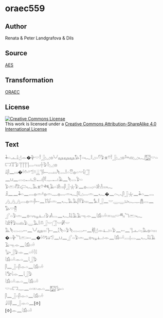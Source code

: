 # oraec559

## Author

Renata & Peter Landgrafova & Dils

## Source

[AES](https://github.com/simondschweitzer/aes)

## Transformation

[ORAEC](https://oraec.github.io/)

## License

<a rel="license" href="http://creativecommons.org/licenses/by-sa/4.0/"><img alt="Creative Commons License" style="border-width:0" src="https://i.creativecommons.org/l/by-sa/4.0/88x31.png" /></a><br />This work is licensed under a <a rel="license" href="http://creativecommons.org/licenses/by-sa/4.0/">Creative Commons Attribution-ShareAlike 4.0 International License</a>

## Text

𓇓𓏏𓊵𓏙𓊨𓁹�𓊿𓎟𓍋𓃀𓈋𓊖𓄋𓈐𓈐𓈐𓅃𓐩𓏏𓆑𓎛𓈎𓏏𓎸𓅱𓁷𓄣𓍋𓃀𓈋𓊖𓃢𓁶𓈋𓆑𓉡𓎟𓏏𓉐𓀠𓅱𓊹𓊹𓊹𓊹𓂋𓏏𓏥𓏶𓅱𓍋𓈋𓊖<br>
𓏙𓋴𓈖𓏥�𓏐𓏊𓃿𓅿𓍱𓋲𓊹𓌢𓍿𓂋𓏥𓌸𓂋𓎛𓏏𓎯𓐍𓏏𓎟𓄤𓃂<br>
𓈖𓂓𓈖𓂋𓊪𓂝𓄂𓂝𓋴𓍋𓊃𓂝𓄿𓈖𓌸𓂋𓅱𓏏<br>
𓅱𓂧𓀗𓅾𓆑𓅓𓁷𓄣𓆈𓄿𓏏𓀀𓏥𓋴𓃀𓇼𓅱𓈖𓐍𓂋𓊪𓏏𓀀𓁐𓏥𓆑<br>
𓏎𓈖𓈖𓇓𓏏𓈖𓂋𓐍𓏛𓍊𓐍𓏛𓊃𓐍𓂋𓏛𓆑𓋴𓇋𓈎𓂋𓏛𓈖𓆑�𓈖𓏏𓈅𓈅𓋴𓃀𓇼𓈖𓇓𓏏𓈖𓂋𓂻𓂻𓂻𓂋𓐍𓏛𓋴𓍿𓈖𓌙𓅮𓏛𓈖𓆑𓅓𓅓𓋴𓍋𓅱𓏥𓈖𓅘𓎛𓃀𓈖𓎟𓇾𓇾𓂓𓆑𓊃𓆣𓂋𓈖𓅃𓎟𓉥<br>
𓂾𓏏𓅱𓏛𓈖𓊖𓏏𓏤𓆌𓂞𓅱𓀻𓂋𓈖𓆑𓄤𓍑𓄿𓄿𓁸𓁹𓈖𓇋𓀁𓏏𓏐𓏒𓏥𓎟𓄪𓏤𓆓𓂧𓆑<br>
𓇋𓀀𓋹𓅱𓏥𓁶𓏤𓅱𓇾𓅓𓎛𓌨𓃀𓎟𓃂𓎟𓏞𓎟<br>
𓅓𓌸𓂋𓂋𓍿𓈖𓄋𓈐𓏥𓊹𓍿𓈖𓇜𓌸𓏏𓅱𓌸𓂋𓂋𓍿𓈖𓌞𓋴𓊨𓁹𓂞𓏏𓅱𓈖𓍿𓈖𓊹𓊵𓏏𓊪𓅓𓐍𓏏𓏥�𓏏𓊿𓆓𓂧𓍿𓈖�𓏐𓏊𓃒𓅿𓈖𓂓𓈖𓂾𓏏𓅱𓏛𓈖𓊖𓆌𓂞𓁹𓈖𓇋𓀁𓏏𓏐𓐙𓊤𓂋𓈖𓆑𓄤𓍑𓄿𓄿𓁸𓁹𓈖𓇋𓀁𓏏𓏐<br>
𓅬𓃀𓅱𓁹𓈖𓏏𓏐𓍘𓇋<br>
𓇋𓀁𓏏𓏐𓁹𓏏𓈖𓇋𓃀𓅱<br>
𓋴𓈖𓃀𓏏𓋴𓁹𓏏𓈖𓇋𓀁𓏏𓏐<br>
𓇋𓅡𓇋𓁹𓈖𓇋𓃀𓅱<br>
𓇋𓀁𓏏𓏐𓁹𓏏𓈖𓇋𓀁𓏏𓏐<br>
𓎟𓏏𓉐𓊃𓈖𓏏𓏒𓁹𓏏𓈖𓉡𓅭𓏏<br>
𓋴𓈖𓃀𓏏𓋴𓁹𓏏𓈖𓇋𓀁𓏏𓏐<br>
𓇍𓇋𓇋𓋴𓈖𓃀𓁹𓏏𓈖[⯑]<br>
[⯑]𓁹𓈖𓇋𓀁𓏏𓏐<br>
